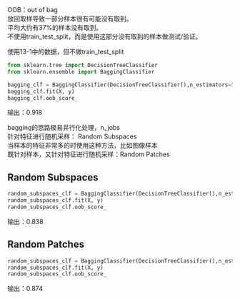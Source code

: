 OOB：out of bag  
放回取样导致一部分样本很有可能没有取到。  
平均大约有37%的样本没有取到。  
不使用train_test_split，而是使用这部分没有取到的样本做测试/验证。  

使用13-1中的数据，但不做train_test_split  

```python
from sklearn.tree import DecisionTreeClassifier
from sklearn.ensemble import BaggingClassifier

bagging_clf = BaggingClassifier(DecisionTreeClassifier(),n_estimators=500, max_samples=100, bootstrap=True, oob_score=True)
bagging_clf.fit(X, y)
bagging_clf.oob_score_
```

输出：0.918  

bagging的思路极易并行化处理，n_jobs  
针对特征进行随机采样： Random Subspaces  
当样本的特征非常多的时使用这种方法，比如图像样本  
既针对样本，又针对特征进行随机采样：Random Patches

## Random Subspaces

```python
random_subspaces_clf = BaggingClassifier(DecisionTreeClassifier(),n_estimators=500, max_samples=500, bootstrap=True, oob_score=True, n_jobs=-1, max_features=1, bootstrap_features=True)
random_subspaces_clf.fit(X, y)
random_subspaces_clf.oob_score_
```

输出：0.838

## Random Patches

```python
random_subspaces_clf = BaggingClassifier(DecisionTreeClassifier(),n_estimators=500, max_samples=100, bootstrap=True, oob_score=True, n_jobs=-1, max_features=1, bootstrap_features=True)
random_subspaces_clf.fit(X, y)
random_subspaces_clf.oob_score_
```

输出：0.874
